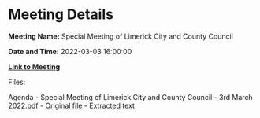 # Meeting Details

**Meeting Name:** Special Meeting of Limerick City and County Council

**Date and Time:** 2022-03-03 16:00:00

**[Link to Meeting](https://www.limerick.ie/council/whats-on/special-meeting-limerick-city-and-county-council-58)**

Files: 

Agenda - Special Meeting of Limerick City and County Council - 3rd March 2022.pdf - [Original file](https://www.limerick.ie/sites/default/files/media/documents/2022-03/agenda-special-meeting-03.03.2022.pdf) - [Extracted text](./Agenda%20-%C2%A0Special%20Meeting%20of%20Limerick%20City%20and%20County%20Council%20-%203rd%20March%202022.md)

